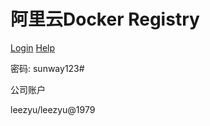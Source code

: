 阿里云Docker Registry
==
[Login](https://cr.console.aliyun.com/?spm=a2c4e.11153940.blogcont70756.13.3e7e203bAHEQjg&accounttraceid=47da78ce-8ff3-412f-90dd-f982d266b957#/accelerator)
[Help](https://cr.console.aliyun.com/?spm=a2c4e.11153940.blogcont70756.13.3e7e203bAHEQjg&accounttraceid=47da78ce-8ff3-412f-90dd-f982d266b957#/dockerImage/cn-hangzhou/qijunbo/lims/detail)

密码:  sunway123# 


公司账户

leezyu/leezyu@1979